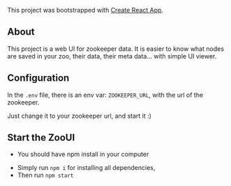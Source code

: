 This project was bootstrapped with [Create React App](https://github.com/facebook/create-react-app).

## About

This project is a web UI for zookeeper data. It is easier to know what nodes are saved in your zoo, their data, their meta data...
with simple UI viewer.

## Configuration

In the `.env` file, there is an env var: `ZOOKEEPER_URL`, with the url of the zookeeper. 

Just change it to your zookeeper url, and start it :)

## Start the ZooUI

* You should have npm install in your computer

- Simply run `npm i` for installing all dependencies,
- Then run `npm start` 
